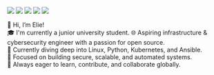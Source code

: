 ![](http://github-profile-summary-cards.vercel.app/api/cards/profile-details?username=Elie314159265&theme=2077)
![](http://github-profile-summary-cards.vercel.app/api/cards/repos-per-language?username=Elie314159265&theme=2077)
![](http://github-profile-summary-cards.vercel.app/api/cards/most-commit-language?username=Elie314159265&theme=2077)
![](http://github-profile-summary-cards.vercel.app/api/cards/stats?username=Elie314159265&theme=2077)
![](http://github-profile-summary-cards.vercel.app/api/cards/productive-time?username=Elie314159265&theme=2077&utcOffset=8)

👋 Hi, I’m Elie!  
🎓 I'm currently a junior university student.
🌐 Aspiring infrastructure & cybersecurity engineer with a passion for open source.  
🐧 Currently diving deep into Linux, Python, Kubernetes, and Ansible.  
🔐 Focused on building secure, scalable, and automated systems.  
🚀 Always eager to learn, contribute, and collaborate globally.
